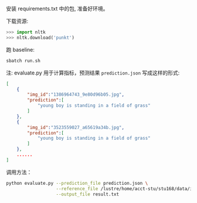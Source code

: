 安装 requirements.txt 中的包, 准备好环境。

下载资源:
```python
>>> import nltk
>>> nltk.download('punkt')
```

跑 baseline:
```bash
sbatch run.sh
```


注: 
evaluate.py 用于计算指标，预测结果 `prediction.json` 写成这样的形式:
```json
[
    {
        "img_id":"1386964743_9e80d96b05.jpg",
        "prediction":[
            "young boy is standing in a field of grass"
        ]
    },
    {
        "img_id":"3523559027_a65619a34b.jpg",
        "prediction":[
            "young boy is standing in a field of grass"
        ]
    },
    ......
]
```
调用方法：
```bash
python evaluate.py --prediction_file prediction.json \
                   --reference_file /lustre/home/acct-stu/stu168/data/image_captioning/flickr8k/caption.txt \
                   --output_file result.txt
```

